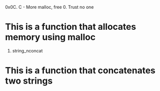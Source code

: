 0x0C. C - More malloc, free
0. Trust no one
# This is a function that allocates memory using malloc
1. string_nconcat
# This is a function that concatenates two strings
